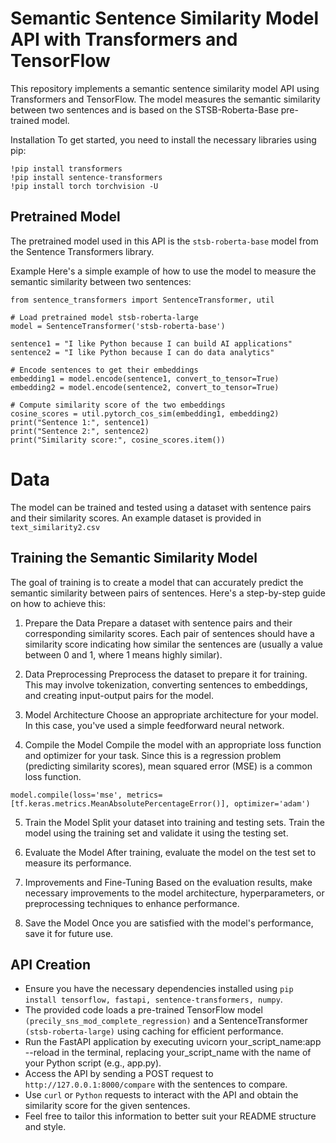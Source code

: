 
# Semantic Sentence Similarity Model API with Transformers and TensorFlow
This repository implements a semantic sentence similarity model API using Transformers and TensorFlow. The model measures the semantic similarity between two sentences and is based on the STSB-Roberta-Base pre-trained model.

Installation
To get started, you need to install the necessary libraries using pip:
```
!pip install transformers
!pip install sentence-transformers
!pip install torch torchvision -U
```
## Pretrained Model
The pretrained model used in this API is the `stsb-roberta-base` model from the Sentence Transformers library.

Example
Here's a simple example of how to use the model to measure the semantic similarity between two sentences:
```
from sentence_transformers import SentenceTransformer, util

# Load pretrained model stsb-roberta-large
model = SentenceTransformer('stsb-roberta-base')

sentence1 = "I like Python because I can build AI applications"
sentence2 = "I like Python because I can do data analytics"

# Encode sentences to get their embeddings
embedding1 = model.encode(sentence1, convert_to_tensor=True)
embedding2 = model.encode(sentence2, convert_to_tensor=True)

# Compute similarity score of the two embeddings
cosine_scores = util.pytorch_cos_sim(embedding1, embedding2)
print("Sentence 1:", sentence1)
print("Sentence 2:", sentence2)
print("Similarity score:", cosine_scores.item())
```

# Data
The model can be trained and tested using a dataset with sentence pairs and their similarity scores. An example dataset is provided in `text_similarity2.csv`

## Training the Semantic Similarity Model
The goal of training is to create a model that can accurately predict the semantic similarity between pairs of sentences. Here's a step-by-step guide on how to achieve this:

1. Prepare the Data
Prepare a dataset with sentence pairs and their corresponding similarity scores. Each pair of sentences should have a similarity score indicating how similar the sentences are (usually a value between 0 and 1, where 1 means highly similar).

2. Data Preprocessing
Preprocess the dataset to prepare it for training. This may involve tokenization, converting sentences to embeddings, and creating input-output pairs for the model.

3. Model Architecture
Choose an appropriate architecture for your model. In this case, you've used a simple feedforward neural network.

4. Compile the Model
Compile the model with an appropriate loss function and optimizer for your task. Since this is a regression problem (predicting similarity scores), mean squared error (MSE) is a common loss function.

```
model.compile(loss='mse', metrics=[tf.keras.metrics.MeanAbsolutePercentageError()], optimizer='adam')
```
5. Train the Model
Split your dataset into training and testing sets. Train the model using the training set and validate it using the testing set.
6. Evaluate the Model
After training, evaluate the model on the test set to measure its performance.
8. Improvements and Fine-Tuning
Based on the evaluation results, make necessary improvements to the model architecture, hyperparameters, or preprocessing techniques to enhance performance.

9. Save the Model
Once you are satisfied with the model's performance, save it for future use.

## API Creation

- Ensure you have the necessary dependencies installed using `pip install tensorflow, fastapi, sentence-transformers, numpy`.
- The provided code loads a pre-trained TensorFlow model `(precily_sns_mod_complete_regression)` and a SentenceTransformer `(stsb-roberta-large)` using caching for efficient performance.
- Run the FastAPI application by executing uvicorn your_script_name:app --reload in the terminal, replacing your_script_name with the name of your Python script (e.g., app.py).
- Access the API by sending a POST request to `http://127.0.0.1:8000/compare` with the sentences to compare.
- Use `curl` or `Python` requests to interact with the API and obtain the similarity score for the given sentences.
- Feel free to tailor this information to better suit your README structure and style.






